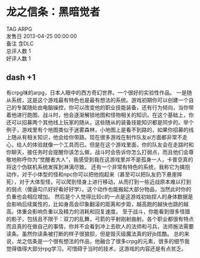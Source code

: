 



# 龙之信条：黑暗觉者
  
TAG ARPG  
发售日 2013-04-25 00:00:00  
备注 含DLC  
总评人数 1  
好评人数 1
## dash +1


有crpg味的arpg，日本人眼中的西方奇幻世界。一个很好的实验性作品。
      一是随从系统，这是这个游戏最有特色也是最有想法的系统。游戏初期你可以创建一个自己的专属随处由电脑操控，你可以改变他的职业技能装备，还有行为倾向，当你带着他进行跑图、战斗时，他会逐渐解锁地图和怪物相关的知识。在这个基础上，你还可以招募两个其他线上玩家的随从，这些随从的装备技能知识都是同步的。举个例子，游戏里有个地图类似于迷雾森林，小地图上是看不到路的，如果你招募的线上随从有相关知识，他会给你带路。现在很多游戏在制作队友ai方面都非常不走心，给人的体验就像一个工具而已。但是在这个游戏里面，你的队友会在走路时和你聊天，接任务时会提醒你该怎么做，战斗时会告诉你怎么打弱点，而且他们会尊敬地称呼你为“觉醒者大人”，我感受到我在这游戏里并不是孤身一人，卡普空真的将这个伪联机系统发挥到淋漓尽致。
      还有一个非常有特色的系统，我称它为擒抱动作，对于小体型的怪和npc你可以把他抱起来（甚至可以把队友扔下悬崖摔死），对于大体型怪，可以爬到怪身上进行移动，从而打到一些近战原本难以打到的弱点（傻逼勾爪好好看好好学）。这个动作也能搬起大部分物品，当然此时你的负重也会相应增加。
       然后是个人觉得比较c的一点是这游戏初始捏人的身体数据是会影响后续属性的，比如身高会印象翻滚的距离和步距，越高跑的越快也跳的越高。体重会影响负重以及精力的消耗和回复速度。
    至于战斗，你能看到很多怪猎的影子，包括且不限于：双刀的乱舞，弓箭的平射刚射曲射。各个职业都很有特点而且真的在做自己的事情，你并不会看到冲上去砍人的法师和弓兵，法师施法需要读条。虽然你读条被打断的样子很狼狈，但是毁灭级魔法真的好jb炫酷。
     总的来说，龙之信条是一个很有想法的作品，他融合了很多crpg的元素，很多的细节我觉得值得大部分rpg学习，可惜碍于当时的技术，这游戏的内容还是有点贫乏。
